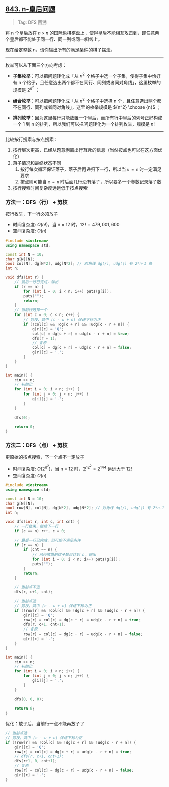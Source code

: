 ## [843. n-皇后问题](https://www.acwing.com/problem/content/845/)

> Tag: DFS 回溯

将 n 个皇后放在 $n×n$ 的国际象棋棋盘上，使得皇后不能相互攻击到，即任意两个皇后都不能处于同一行、同一列或同一斜线上。

现在给定整数 n，请你输出所有的满足条件的棋子摆法。

---

枚举可以从下面三个方向考虑：

- **子集枚举**：可以把问题转化成「从 $n^2$ 个格子中选一个子集，使得子集中恰好有 n 个格子，且任意选出两个都不在同行、同列或者同对角线」，这里枚举的规模是 $2^{n^2}$ ；

- **组合枚举**：可以把问题转化成「从 $n^2$ 个格子中选择 n 个，且任意选出两个都不在同行、同列或者同对角线」，这里的枚举规模是 ${n^2} \choose {n}$ ；

- **排列枚举**：因为这里每行只能放置一个皇后，而所有行中皇后的列号正好构成一个 1 到 n 的排列，所以我们可以把问题转化为一个排列枚举，规模是 $n!$

---

比较按行搜索与按点搜索：

1. 按行层次更高，已经从题意剥离出行互斥的信息（当然按点也可以在这方面优化）
2. 落子情况和最终状态不同
   1. 按行每次循环保证落子，落子后再递归下一行，所以当 `u = n` 时一定满足要求
   2. 按点则可能当 `x = n` 时后面几行没有落子，所以要多一个参数记录落子数
3. 按行搜索时间复杂度远远低于按点搜索

### 方法一：DFS（行） + 剪枝

按行枚举，下一行必须放子

* 时间复杂度: ${O(n!)}$，当 n = 12 时，$12! = 479,001,600$
* 空间复杂度: ${O(n)}$

```cpp
#include <iostream>
using namespace std;

const int N = 10;
char g[N][N];
bool col[N], dg[N*2], udg[N*2]; // 对角线 dg(/), udg(\) 有 2*n-1 条
int n;

void dfs(int r) {
    // 最后一行已完成，输出
    if (r == n) {
        for (int i = 0; i < n; i++) puts(g[i]);
        puts("");
        return;
    }
    // 当前行选择一个
    for (int c = 0; c < n; c++) {
        // 剪枝，其中 [c - u + n] 保证下标为正
        if (!col[c] && !dg[c + r] && !udg[c - r + n]) {
            g[r][c] = 'Q';
            col[c] = dg[c + r] = udg[c - r + n] = true;
            dfs(r + 1);
            // 复原
            col[c] = dg[c + r] = udg[c - r + n] = false;
            g[r][c] = '.';
        }
    }
}

int main() {
    cin >> n;
    // 初始化
    for (int i = 0; i < n; i++) {
        for (int j = 0; j < n; j++) {
            g[i][j] = '.';
        }
    }
    
    dfs(0);
    
    return 0;
}
```

### 方法二：DFS（点） + 剪枝

更原始的按点搜索，下一个点不一定放子

* 时间复杂度: ${O(2^{n^2})}$，当 n = 12 时，$2^{12^2} = 2^{144}$ 远远大于 $12!$
* 空间复杂度: ${O(n)}$

```cpp
#include <iostream>
using namespace std;

const int N = 10;
char g[N][N];
bool row[N], col[N], dg[N*2], udg[N*2]; // 对角线 dg(/), udg(\) 有 2*n-1 条
int n;

void dfs(int r, int c, int cnt) {
    // 一行结束，继续下一行
    if (c == n) r++, c = 0;
    
    // 最后一行已完成，但可能不满足条件
    if (r == n) {
        if (cnt == n) {
            // 已经放置的棋子数目达到 n，输出
            for (int i = 0; i < n; i++) puts(g[i]);
            puts("");
        }
        return;
    }
    
    // 当前点不选
    dfs(r, c+1, cnt);
    
    // 当前点选
    // 剪枝，其中 [c - u + n] 保证下标为正
    if (!row[r] && !col[c] && !dg[c + r] && !udg[c - r + n]) {
        g[r][c] = 'Q';
        row[r] = col[c] = dg[c + r] = udg[c - r + n] = true;
        dfs(r, c+1, cnt+1);
        // 复原
        row[r] = col[c] = dg[c + r] = udg[c - r + n] = false;
        g[r][c] = '.';
    }
}

int main() {
    cin >> n;
    // 初始化
    for (int i = 0; i < n; i++) {
        for (int j = 0; j < n; j++) {
            g[i][j] = '.';
        }
    }
    
    dfs(0, 0, 0);
    
    return 0;
}
```

优化：放子后，当前行一点不能再放子了

```cpp
// 当前点选
// 剪枝，其中 [c - u + n] 保证下标为正
if (!row[r] && !col[c] && !dg[c + r] && !udg[c - r + n]) {
    g[r][c] = 'Q';
    row[r] = col[c] = dg[c + r] = udg[c - r + n] = true;
    // dfs(r, c+1, cnt+1);
    dfs(r+1, 0, cnt+1);
    // 复原
    row[r] = col[c] = dg[c + r] = udg[c - r + n] = false;
    g[r][c] = '.';
}
```
